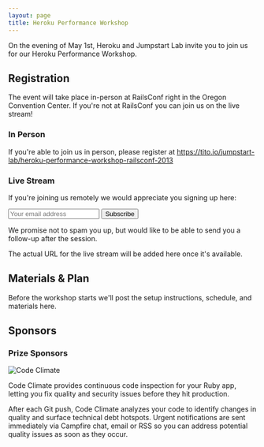 ```yaml
---
layout: page
title: Heroku Performance Workshop
---
```


On the evening of May 1st, Heroku and Jumpstart Lab invite you to join us for our Heroku Performance Workshop.

## Registration

The event will take place in-person at RailsConf right in the Oregon Convention Center. If you're not at RailsConf you can join us on the live stream!

### In Person

If you're able to join us in person, please register at https://tito.io/jumpstart-lab/heroku-performance-workshop-railsconf-2013

### Live Stream

If you're joining us remotely we would appreciate you signing up here:

<form action="http://jumpstartlab.us1.list-manage.com/subscribe/post?u=8080b7a05247f0dee13a0a26f&amp;id=54a4b169a2" method="post" id="mc-embedded-subscribe-form" name="mc-embedded-subscribe-form" class="validate" target="_blank">
  <div class="mc-field-group">
    <input type="text" value="" name="EMAIL" class="required email" id="mce-EMAIL" title="Your Email Address" placeholder="Your email address">
    <input type="submit" value="Subscribe" name="Subscribe" id="mc-embedded-subscribe" />
  </div>
  <div id="mce-responses">
    <div class="response" id="mce-error-response" style="display:none"></div>
    <div class="response" id="mce-success-response" style="display:none"></div>
  </div>
</form>

We promise not to spam you up, but would like to be able to send you a follow-up after the session.

The actual URL for the live stream will be added here once it's available.

## Materials & Plan

Before the workshop starts we'll post the setup instructions, schedule, and materials here.

## Sponsors

### Prize Sponsors

![Code Climate](/images/CodeClimate.jpg)

Code Climate provides continuous code inspection for your Ruby app, letting you fix quality and security issues before they hit production. 

After each Git push, Code Climate analyzes your code to identify changes in quality and surface technical debt hotspots. Urgent notifications are sent immediately via Campfire chat, email or RSS so you can address potential quality issues as soon as they occur.

